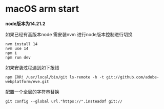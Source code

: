 # macOS arm start



**node版本为14.21.2**

如果已经有高版本node 需安装nvm  进行node版本控制进行切换

```shell
nvm install 14
nvm use 14
npm i
npm run dev
```

 如果安装过程遇到如下报错

```shell
npm ERR! /usr/local/bin/git ls-remote -h -t git://github.com/adobe-webplatform/eve.git
```

配置一个全局的字符串替换

```shell
git config --global url."https://".insteadOf git://
```


